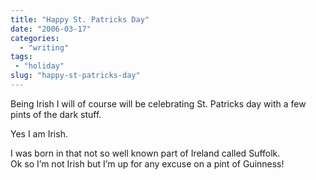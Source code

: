 ```yaml
---
title: "Happy St. Patricks Day"
date: "2006-03-17"
categories: 
  - "writing"
tags:
 - "holiday"
slug: "happy-st-patricks-day"
---
```


Being Irish I will of course will be celebrating St. Patricks day with a few pints of the dark stuff.

Yes I am Irish.

I was born in that not so well known part of Ireland called Suffolk.  
Ok so I’m not Irish but I’m up for any excuse on a pint of Guinness!
